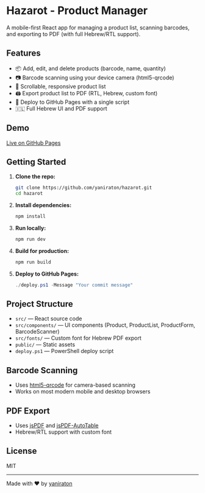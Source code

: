 # Hazarot - Product Manager

A mobile-first React app for managing a product list, scanning barcodes, and exporting to PDF (with full Hebrew/RTL support).

## Features

- 📦 Add, edit, and delete products (barcode, name, quantity)
- 📷 Barcode scanning using your device camera (html5-qrcode)
- 📝 Scrollable, responsive product list
- 🖨️ Export product list to PDF (RTL, Hebrew, custom font)
- 🚀 Deploy to GitHub Pages with a single script
- 🇮🇱 Full Hebrew UI and PDF support

## Demo
[Live on GitHub Pages](https://yaniraton.github.io/hazarot/)

## Getting Started

1. **Clone the repo:**
   ```sh
   git clone https://github.com/yaniraton/hazarot.git
   cd hazarot
   ```
2. **Install dependencies:**
   ```sh
   npm install
   ```
3. **Run locally:**
   ```sh
   npm run dev
   ```
4. **Build for production:**
   ```sh
   npm run build
   ```
5. **Deploy to GitHub Pages:**
   ```powershell
   ./deploy.ps1 -Message "Your commit message"
   ```

## Project Structure

- `src/` — React source code
- `src/components/` — UI components (Product, ProductList, ProductForm, BarcodeScanner)
- `src/fonts/` — Custom font for Hebrew PDF export
- `public/` — Static assets
- `deploy.ps1` — PowerShell deploy script

## Barcode Scanning
- Uses [html5-qrcode](https://github.com/mebjas/html5-qrcode) for camera-based scanning
- Works on most modern mobile and desktop browsers

## PDF Export
- Uses [jsPDF](https://github.com/parallax/jsPDF) and [jsPDF-AutoTable](https://github.com/simonbengtsson/jsPDF-AutoTable)
- Hebrew/RTL support with custom font

## License
MIT

---

Made with ❤️ by [yaniraton](https://github.com/yaniraton)
